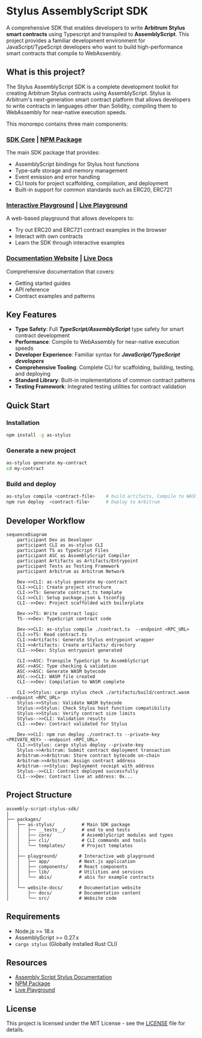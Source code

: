 # Stylus AssemblyScript SDK

A comprehensive SDK that enables developers to write **Arbitrum Stylus smart contracts** using Typescript and transpiled to **AssemblyScript**. This project provides a familiar development environment for JavaScript/TypeScript developers who want to build high-performance smart contracts that compile to WebAssembly.

## What is this project?

The Stylus AssemblyScript SDK is a complete development toolkit for creating Arbitrum Stylus contracts using AssemblyScript. Stylus is Arbitrum's next-generation smart contract platform that allows developers to write contracts in languages other than Solidity, compiling them to WebAssembly for near-native execution speeds.

This monorepo contains three main components:

### [SDK Core](./packages/as-stylus/) | [NPM Package](https://www.npmjs.com/package/as-stylus)
The main SDK package that provides:
- AssemblyScript bindings for Stylus host functions
- Type-safe storage and memory management
- Event emission and error handling
- CLI tools for project scaffolding, compilation, and deployment
- Built-in support for common standards such as ERC20, ERC721

### [Interactive Playground](./packages/playground/) | [Live Playground](https://as-stylus-playground.wakeuplabs.link/)
A web-based playground that allows developers to:
- Try out ERC20 and ERC721 contract examples in the browser
- Interact with own contracts
- Learn the SDK through interactive examples

### [Documentation Website](./packages/website-docs/) | [Live Docs](https://as-stylus.wakeuplabs.io/)
Comprehensive documentation that covers:
- Getting started guides
- API reference
- Contract examples and patterns

## Key Features

- **Type Safety**: Full ***TypeScript/AssemblyScript*** type safety for smart contract development
- **Performance**: Compile to WebAssembly for near-native execution speeds
- **Developer Experience**: Familiar syntax for ***JavaScript/TypeScript developers***
- **Comprehensive Tooling**: Complete CLI for scaffolding, building, testing, and deploying
- **Standard Library**: Built-in implementations of common contract patterns
- **Testing Framework**: Integrated testing utilities for contract validation

## Quick Start

### Installation

```bash
npm install -g as-stylus
```

### Generate a new project

```bash
as-stylus generate my-contract
cd my-contract
```

### Build and deploy

```bash
as-stylus compile <contract-file>    # build artifacts, Compile to WASM and check Validate with cargo stylus
npm run deploy  <contract-file>      # Deploy to Arbitrum
```

## Developer Workflow

```mermaid
sequenceDiagram
    participant Dev as Developer
    participant CLI as as-stylus CLI
    participant TS as TypeScript Files
    participant ASC as AssemblyScript Compiler
    participant Artifacts as Artifacts/Entrypoint
    participant Tests as Testing Framework
    participant Arbitrum as Arbitrum Network

    Dev->>CLI: as-stylus generate my-contract
    CLI->>CLI: Create project structure
    CLI->>TS: Generate contract.ts template
    CLI->>CLI: Setup package.json & tsconfig
    CLI-->>Dev: Project scaffolded with boilerplate

    Dev->>TS: Write contract logic
    TS-->>Dev: TypeScript contract code

    Dev->>CLI: as-stylus compile ./contract.ts  --endpoint <RPC_URL>
    CLI->>TS: Read contract.ts
    CLI->>Artifacts: Generate Stylus entrypoint wrapper
    CLI->>Artifacts: Create artifacts/ directory
    CLI-->>Dev: Stylus entrypoint generated

    CLI->>ASC: Transpile TypeScript to AssemblyScript
    ASC->>ASC: Type checking & validation
    ASC->>ASC: Generate WASM bytecode
    ASC-->>CLI: WASM file created
    CLI-->>Dev: Compilation to WASM complete

    CLI->>Stylus: cargo stylus check ./artifacts/build/contract.wasm  --endpoint <RPC_URL>
    Stylus->>Stylus: Validate WASM bytecode
    Stylus->>Stylus: Check Stylus host function compatibility
    Stylus->>Stylus: Verify contract size limits
    Stylus-->>CLI: Validation results
    CLI-->>Dev: Contract validated for Stylus

    Dev->>CLI: npm run deploy ./contract.ts --private-key <PRIVATE_KEY> --endpoint <RPC_URL>
    CLI->>Stylus: cargo stylus deploy --private-key
    Stylus->>Arbitrum: Submit contract deployment transaction
    Arbitrum->>Arbitrum: Store contract bytecode on-chain
    Arbitrum->>Arbitrum: Assign contract address
    Arbitrum-->>Stylus: Deployment receipt with address
    Stylus-->>CLI: Contract deployed successfully
    CLI-->>Dev: Contract live at address: 0x...
```

## Project Structure

```
assembly-script-stylus-sdk/
│
├── packages/
│   ├── as-stylus/          # Main SDK package
│   │   ├── __tests__/      # end to end tests
│   │   ├── core/           # AssemblyScript modules and types
│   │   ├── cli/            # CLI commands and tools
│   │   └── templates/      # Project templates
│   │
│   ├── playground/        # Interactive web playground
│   │   ├── app/           # Next.js application
│   │   ├── components/    # React components
│   │   ├── lib/           # Utilities and services
│   │   └── abis/          # abis for example contracts
│   │
│   └── website-docs/      # Documentation website
│       ├── docs/          # Documentation content
│       └── src/           # Website code
```

## Requirements

- Node.js >= 18.x
- AssemblyScript >= 0.27.x
- `cargo stylus` (Globally installed Rust CLI)

## Resources

- [Assembly Script Stylus Documentation](https://as-stylus.wakeuplabs.io/)
- [NPM Package](https://www.npmjs.com/package/as-stylus)
- [Live Playground](https://as-stylus-playground.wakeuplabs.link/)

## License

This project is licensed under the MIT License - see the [LICENSE](./LICENSE) file for details.
